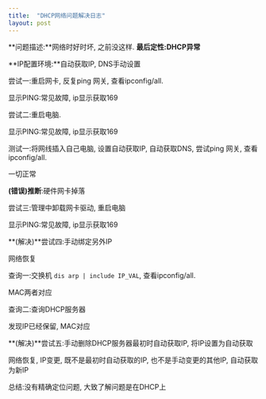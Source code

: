 ```yaml
---
title:  "DHCP网络问题解决日志"
layout: post
---
```



**问题描述:**网络时好时坏, 之前没这样. **最后定性:DHCP异常**  


**IP配置环境:**自动获取IP, DNS手动设置  


尝试一:重启网卡, 反复ping 网关, 查看ipconfig/all.

显示PING:常见故障, ip显示获取169  
  

尝试二:重启电脑. 

显示PING:常见故障, ip显示获取169

测试一:将网线插入自己电脑, 设置自动获取IP, 自动获取DNS, 尝试ping 网关, 查看ipconfig/all.

一切正常 

**(错误)推断**:硬件网卡掉落

尝试三:管理中卸载网卡驱动, 重启电脑

显示PING:常见故障, ip显示获取169

**(解决)**尝试四:手动绑定另外IP

网络恢复

查询一:交换机 `dis arp | include IP_VAL`, 查看ipconfig/all.

MAC两者对应

查询二:查询DHCP服务器

发现IP已经保留, MAC对应

**(解决)**尝试五:手动删除DHCP服务器最初时自动获取IP, 将IP设置为自动获取

网络恢复, IP变更, 既不是最初时自动获取的IP, 也不是手动变更的其他IP, 自动获取为新IP

总结:没有精确定位问题, 大致了解问题是在DHCP上